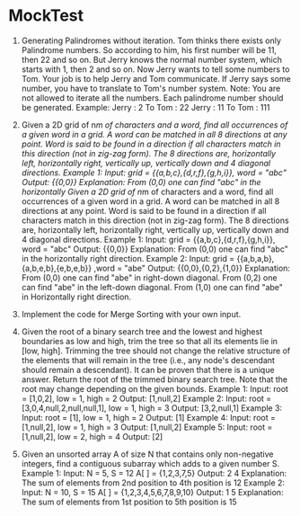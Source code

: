 # MockTest
1. Generating Palindromes without iteration.
Tom thinks there exists only Palindrome numbers. So according to him, his first
number will be 11, then 22 and so on. But Jerry knows the normal number system,
which starts with 1, then 2 and so on. Now Jerry wants to tell some numbers to
Tom.
Your job is to help Jerry and Tom communicate. If Jerry says some number, you
have to translate to Tom's number system.
Note: You are not allowed to iterate all the numbers. Each palindrome number
should be generated.
Example:
Jerry : 2
To Tom : 22
Jerry : 11
To Tom : 111

2. Given a 2D grid of n*m of characters and a word, find all occurrences of a given word in
a grid. A word can be matched in all 8 directions at any point. Word is said to be found in
a direction if all characters match in this direction (not in zig-zag form). The 8 directions
are, horizontally left, horizontally right, vertically up, vertically down and 4 diagonal
directions.
Example 1:
Input: grid = {{a,b,c},{d,r,f},{g,h,i}},
word = "abc"
Output: {{0,0}}
Explanation: From (0,0) one can find "abc" in the horizontally
Given a 2D grid of n*m of characters and a word, find all occurrences of a
given word in a grid. A word can be matched in all 8 directions at any point.
Word is said to be found in a direction if all characters match in this
direction (not in zig-zag form). The 8 directions are, horizontally left,
horizontally right, vertically up, vertically down and 4 diagonal directions.
Example 1:
Input: grid = {{a,b,c},{d,r,f},{g,h,i}},
word = "abc"
Output: {{0,0}}
Explanation: From (0,0) one can find "abc"
in the horizontally right direction.
Example 2:
Input: grid = {{a,b,a,b},{a,b,e,b},{e,b,e,b}}
,word = "abe"
Output: {{0,0},{0,2},{1,0}}
Explanation: From (0,0) one can find "abe" in
right-down diagonal. From (0,2) one can
find "abe" in the left-down diagonal. From
(1,0) one can find "abe" in Horizontally right
direction.

3. Implement the code for Merge Sorting with your own input.

4. Given the root of a binary search tree and the lowest and highest boundaries as low and
high, trim the tree so that all its elements lie in [low, high]. Trimming the tree should not
change the relative structure of the elements that will remain in the tree (i.e., any node's
descendant should remain a descendant). It can be proven that there is a unique answer.
Return the root of the trimmed binary search tree. Note that the root may change
depending on the given bounds.
Example 1:
Input: root = [1,0,2], low = 1, high = 2
Output: [1,null,2]
Example 2:
Input: root = [3,0,4,null,2,null,null,1], low = 1, high = 3
Output: [3,2,null,1]
Example 3:
Input: root = [1], low = 1, high = 2
Output: [1]
Example 4:
Input: root = [1,null,2], low = 1, high = 3
Output: [1,null,2]
Example 5:
Input: root = [1,null,2], low = 2, high = 4
Output: [2]

5. Given an unsorted array A of size N that contains only non-negative integers, find a
contiguous subarray which adds to a given number S.
Example 1:
Input: N = 5, S = 12
A[ ] = {1,2,3,7,5}
Output: 2 4
Explanation: The sum of elements from 2nd position to 4th position is 12
Example 2:
Input: N = 10, S = 15
A[ ] = {1,2,3,4,5,6,7,8,9,10}
Output: 1 5
Explanation: The sum of elements from 1st position to 5th position is 15
